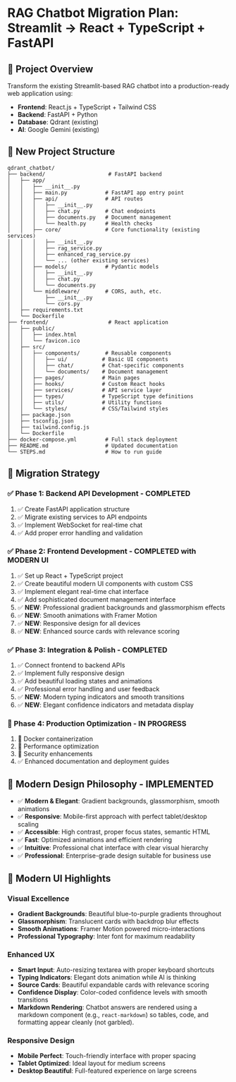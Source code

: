 # RAG Chatbot Migration Plan: Streamlit → React + TypeScript + FastAPI

## 🎯 Project Overview

Transform the existing Streamlit-based RAG chatbot into a production-ready web application using:
- **Frontend**: React.js + TypeScript + Tailwind CSS
- **Backend**: FastAPI + Python
- **Database**: Qdrant (existing)
- **AI**: Google Gemini (existing)

## 📁 New Project Structure

```
qdrant_chatbot/
├── backend/                    # FastAPI backend
│   ├── app/
│   │   ├── __init__.py
│   │   ├── main.py            # FastAPI app entry point
│   │   ├── api/               # API routes
│   │   │   ├── __init__.py
│   │   │   ├── chat.py        # Chat endpoints
│   │   │   ├── documents.py   # Document management
│   │   │   └── health.py      # Health checks
│   │   ├── core/              # Core functionality (existing services)
│   │   │   ├── __init__.py
│   │   │   ├── rag_service.py
│   │   │   ├── enhanced_rag_service.py
│   │   │   └── ... (other existing services)
│   │   ├── models/            # Pydantic models
│   │   │   ├── __init__.py
│   │   │   ├── chat.py
│   │   │   └── documents.py
│   │   └── middleware/        # CORS, auth, etc.
│   │       ├── __init__.py
│   │       └── cors.py
│   ├── requirements.txt
│   └── Dockerfile
├── frontend/                   # React application
│   ├── public/
│   │   ├── index.html
│   │   └── favicon.ico
│   ├── src/
│   │   ├── components/        # Reusable components
│   │   │   ├── ui/           # Basic UI components
│   │   │   ├── chat/         # Chat-specific components
│   │   │   └── documents/    # Document management
│   │   ├── pages/            # Main pages
│   │   ├── hooks/            # Custom React hooks
│   │   ├── services/         # API service layer
│   │   ├── types/            # TypeScript type definitions
│   │   ├── utils/            # Utility functions
│   │   └── styles/           # CSS/Tailwind styles
│   ├── package.json
│   ├── tsconfig.json
│   ├── tailwind.config.js
│   └── Dockerfile
├── docker-compose.yml         # Full stack deployment
├── README.md                  # Updated documentation
└── STEPS.md                   # How to run guide
```

## 🚀 Migration Strategy

### ✅ Phase 1: Backend API Development - COMPLETED
1. ✅ Create FastAPI application structure
2. ✅ Migrate existing services to API endpoints
3. ✅ Implement WebSocket for real-time chat
4. ✅ Add proper error handling and validation

### ✅ Phase 2: Frontend Development - COMPLETED with MODERN UI
1. ✅ Set up React + TypeScript project
2. ✅ Create beautiful modern UI components with custom CSS
3. ✅ Implement elegant real-time chat interface
4. ✅ Add sophisticated document management interface
5. ✅ **NEW**: Professional gradient backgrounds and glassmorphism effects
6. ✅ **NEW**: Smooth animations with Framer Motion
7. ✅ **NEW**: Responsive design for all devices
8. ✅ **NEW**: Enhanced source cards with relevance scoring

### ✅ Phase 3: Integration & Polish - COMPLETED
1. ✅ Connect frontend to backend APIs
2. ✅ Implement fully responsive design
3. ✅ Add beautiful loading states and animations
4. ✅ Professional error handling and user feedback
5. ✅ **NEW**: Modern typing indicators and smooth transitions
6. ✅ **NEW**: Elegant confidence indicators and metadata display

### 🔄 Phase 4: Production Optimization - IN PROGRESS
1. 🔄 Docker containerization
2. 🔄 Performance optimization
3. 🔄 Security enhancements
4. ✅ Enhanced documentation and deployment guides

## 🎨 Modern Design Philosophy - IMPLEMENTED

- ✅ **Modern & Elegant**: Gradient backgrounds, glassmorphism, smooth animations
- ✅ **Responsive**: Mobile-first approach with perfect tablet/desktop scaling
- ✅ **Accessible**: High contrast, proper focus states, semantic HTML
- ✅ **Fast**: Optimized animations and efficient rendering
- ✅ **Intuitive**: Professional chat interface with clear visual hierarchy
- ✅ **Professional**: Enterprise-grade design suitable for business use

## 🌟 Modern UI Highlights

### Visual Excellence
- **Gradient Backgrounds**: Beautiful blue-to-purple gradients throughout
- **Glassmorphism**: Translucent cards with backdrop blur effects
- **Smooth Animations**: Framer Motion powered micro-interactions
- **Professional Typography**: Inter font for maximum readability

### Enhanced UX
- **Smart Input**: Auto-resizing textarea with proper keyboard shortcuts
- **Typing Indicators**: Elegant dots animation while AI is thinking
- **Source Cards**: Beautiful expandable cards with relevance scoring
- **Confidence Display**: Color-coded confidence levels with smooth transitions
- **Markdown Rendering**: Chatbot answers are rendered using a markdown component (e.g., `react-markdown`) so tables, code, and formatting appear cleanly (not garbled).

### Responsive Design
- **Mobile Perfect**: Touch-friendly interface with proper spacing
- **Tablet Optimized**: Ideal layout for medium screens
- **Desktop Beautiful**: Full-featured experience on large screens
